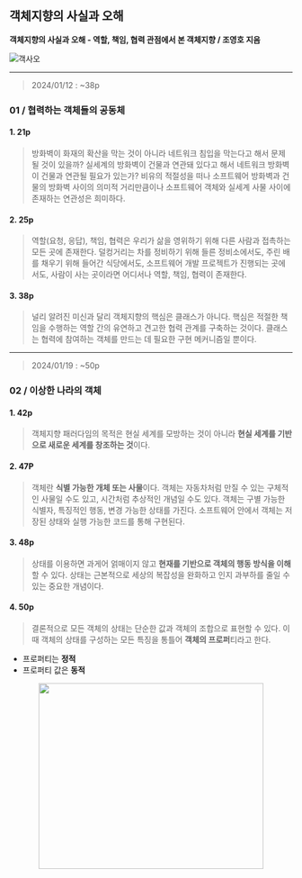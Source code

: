 ## 객체지향의 사실과 오해

**객체지향의 사실과 오해 - 역할, 책임, 협력 관점에서 본 객체지향 / 조영호 지음**

![객사오](https://hackmd.io/_uploads/H1K6yqTdp.jpg)

---
> 2024/01/12 : ~38p

### 01 / 협력하는 객체들의 공동체

#### 1. 21p
> 방화벽이 화재의 확산을 막는 것이 아니라 네트워크 침입을 막는다고 해서 문제될 것이 있을까? 
> 실세계의 방화벽이 건물과 연관돼 있다고 해서 네트워크 방화벽이 건물과 연관될 필요가 있는가? 
> 비유의 적절성을 떠나 소프트웨어 방화벽과 건물의 방화벽 사이의 의미적 거리만큼이나 소프트웨어 객체와 실세계 사물 사이에 존재하는 연관성은 희미하다. 

#### 2. 25p
> 역할(요청, 응답), 책임, 협력은 우리가 삶을 영위하기 위해 다른 사람과 접촉하는 모든 곳에 존재한다.
>  덜컹거리는 차를 정비하기 위해 들른 정비소에서도, 주린 배를 채우기 위해 들어간 식당에서도, 
>  소프트웨어 개발 프로젝트가 진행되는 곳에서도, 사람이 사는 곳이라면 어디서나 역할, 책임, 협력이 존재한다. 

#### 3. 38p
> 널리 알려진 미신과 달리 객체지향의 핵심은 클래스가 아니다. 
> 핵심은 적절한 책임을 수행하는 역할 간의 유연하고 견고한 협력 관계를 구축하는 것이다.
>  클래스는 협력에 참여하는 객체를 만드는 데 필요한 구현 메커니즘일 뿐이다. 

---

> 2024/01/19 : ~50p

### 02 / 이상한 나라의 객체

#### 1. 42p
> 객체지향 패러다임의 목적은 현실 세계를 모방하는 것이 아니라 **현실 세계를 기반으로 새로운 세계를 창조하는 것**이다.

#### 2. 47P
> 객체란 **식별 가능한 개체 또는 사물**이다. 객체는 자동차처럼 만질 수 있는 구체적인 사물일 수도 있고, 시간처럼 추상적인 개념일 수도 있다. 객체는 구별 가능한 식별자, 특징적인 행동, 변경 가능한 상태를 가진다. 소프트웨어 안에서 객체는 저장된 상태와 실행 가능한 코드를 통해 구현된다.

#### 3. 48p
> 상태를 이용하면 과게어 얽매이지 않고 **현재를 기반으로 객체의 행동 방식을 이해**할 수 있다. 상태는 근본적으로 세상의 복잡성을 완화하고 인지 과부하를 줄일 수 있는 중요한 개념이다. 

#### 4. 50p
> 결론적으로 모든 객체의 상태는 단순한 값과 객체의 조합으로 표현할 수 있다. 이때 객체의 상태를 구성하는 모든 특징을 통틀어 **객체의 프로퍼**티라고 한다.
 -  프로퍼티는 **정적** 
-  프로퍼티 값은 **동적**

<center><img src="https://hackmd.io/_uploads/H1jzz6LFp.png" width="400" height="330"></center>
